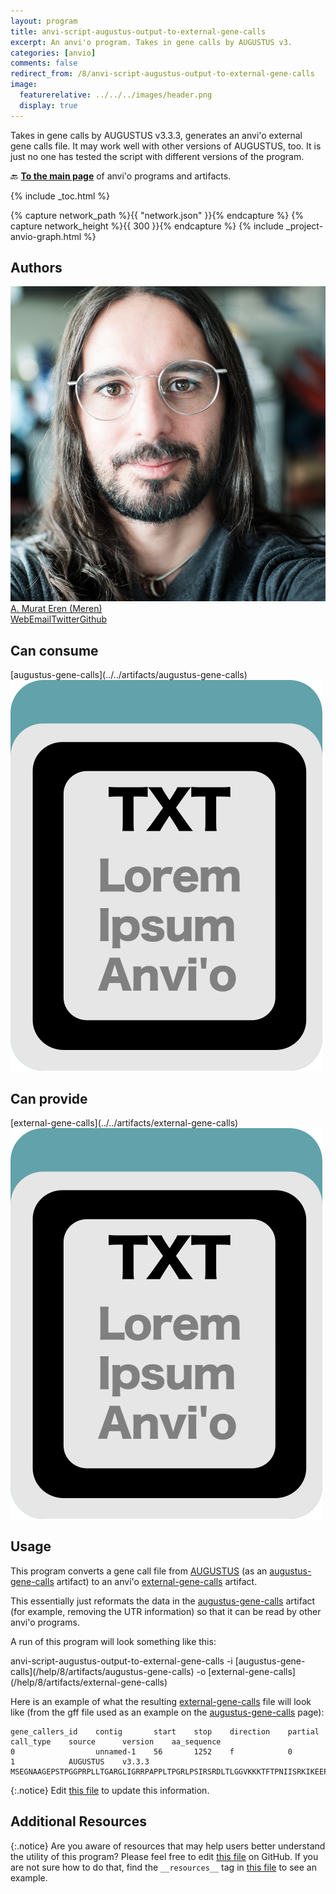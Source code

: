 ```yaml
---
layout: program
title: anvi-script-augustus-output-to-external-gene-calls
excerpt: An anvi'o program. Takes in gene calls by AUGUSTUS v3.
categories: [anvio]
comments: false
redirect_from: /8/anvi-script-augustus-output-to-external-gene-calls
image:
  featurerelative: ../../../images/header.png
  display: true
---
```


Takes in gene calls by AUGUSTUS v3.3.3, generates an anvi&#x27;o external gene calls file. It may work well with other versions of AUGUSTUS, too. It is just no one has tested the script with different versions of the program.

🔙 **[To the main page](../../)** of anvi'o programs and artifacts.


{% include _toc.html %}
<div id="svg" class="subnetwork"></div>
{% capture network_path %}{{ "network.json" }}{% endcapture %}
{% capture network_height %}{{ 300 }}{% endcapture %}
{% include _project-anvio-graph.html %}


## Authors

<div class="anvio-person"><div class="anvio-person-info"><div class="anvio-person-photo"><img class="anvio-person-photo-img" src="../../images/authors/meren.jpg" /></div><div class="anvio-person-info-box"><a href="/people/meren" target="_blank"><span class="anvio-person-name">A. Murat Eren (Meren)</span></a><div class="anvio-person-social-box"><a href="http://merenlab.org" class="person-social" target="_blank"><i class="fa fa-fw fa-home"></i>Web</a><a href="mailto:a.murat.eren@gmail.com" class="person-social" target="_blank"><i class="fa fa-fw fa-envelope-square"></i>Email</a><a href="http://twitter.com/merenbey" class="person-social" target="_blank"><i class="fa fa-fw fa-twitter-square"></i>Twitter</a><a href="http://github.com/meren" class="person-social" target="_blank"><i class="fa fa-fw fa-github"></i>Github</a></div></div></div></div>



## Can consume


<p style="text-align: left" markdown="1"><span class="artifact-r">[augustus-gene-calls](../../artifacts/augustus-gene-calls) <img src="../../images/icons/TXT.png" class="artifact-icon-mini" /></span></p>


## Can provide


<p style="text-align: left" markdown="1"><span class="artifact-p">[external-gene-calls](../../artifacts/external-gene-calls) <img src="../../images/icons/TXT.png" class="artifact-icon-mini" /></span></p>


## Usage


This program converts a gene call file from [AUGUSTUS](http://bioinf.uni-greifswald.de/augustus/) (as an <span class="artifact-n">[augustus-gene-calls](/help/8/artifacts/augustus-gene-calls)</span> artifact) to an anvi'o <span class="artifact-n">[external-gene-calls](/help/8/artifacts/external-gene-calls)</span> artifact. 

This essentially just reformats the data in the <span class="artifact-n">[augustus-gene-calls](/help/8/artifacts/augustus-gene-calls)</span> artifact (for example, removing the UTR information) so that it can be read by other anvi'o programs. 

A run of this program will look something like this:

<div class="codeblock" markdown="1">
anvi&#45;script&#45;augustus&#45;output&#45;to&#45;external&#45;gene&#45;calls &#45;i <span class="artifact&#45;n">[augustus&#45;gene&#45;calls](/help/8/artifacts/augustus&#45;gene&#45;calls)</span>
                                                   &#45;o <span class="artifact&#45;n">[external&#45;gene&#45;calls](/help/8/artifacts/external&#45;gene&#45;calls)</span>
</div>

Here is an example of what the resulting <span class="artifact-n">[external-gene-calls](/help/8/artifacts/external-gene-calls)</span> file will look like (from the gff file used as an example on the <span class="artifact-n">[augustus-gene-calls](/help/8/artifacts/augustus-gene-calls)</span> page):  

    gene_callers_id    contig       start    stop    direction    partial    call_type    source      version    aa_sequence
    0                  unnamed-1    56       1252    f            0          1            AUGUSTUS    v3.3.3     MSEGNAAGEPSTPGGPRPLLTGARGLIGRRPAPPLTPGRLPSIRSRDLTLGGVKKKTFTPNIISRKIKEEPKEEVTVKKEKRERDRDRQREGHGRGRGRPEVIQSHSIFEQGPAEMMKKKGNWDKTVDVSDMGPSHIINIKKEKRETDEETKQILRMLEKDDFLDDPGLRNDTRNMPVQLPLAHSGWLFKEENDEPDVKPWLAGPKEEDMEVDIPAVKVKEEPRDEEEEAKMKAPPKAARKTPGLPKDVSVAELLRELSLTKEEELLFLQLPDTLPGQPPTQDIKPIKTEVQGEDGQVVLIKQEKDREAKLAENACTLADLTEGQVGKLLIRKSGRVQLLLGKVTLDVTMGTACSFLQELVSVGLGDSRTGEMTVLGHVKHKLVCSPDFESLLDHKHR



{:.notice}
Edit [this file](https://github.com/merenlab/anvio/tree/master/anvio/docs/programs/anvi-script-augustus-output-to-external-gene-calls.md) to update this information.


## Additional Resources



{:.notice}
Are you aware of resources that may help users better understand the utility of this program? Please feel free to edit [this file](https://github.com/merenlab/anvio/tree/master/bin/anvi-script-augustus-output-to-external-gene-calls) on GitHub. If you are not sure how to do that, find the `__resources__` tag in [this file](https://github.com/merenlab/anvio/blob/master/bin/anvi-interactive) to see an example.
